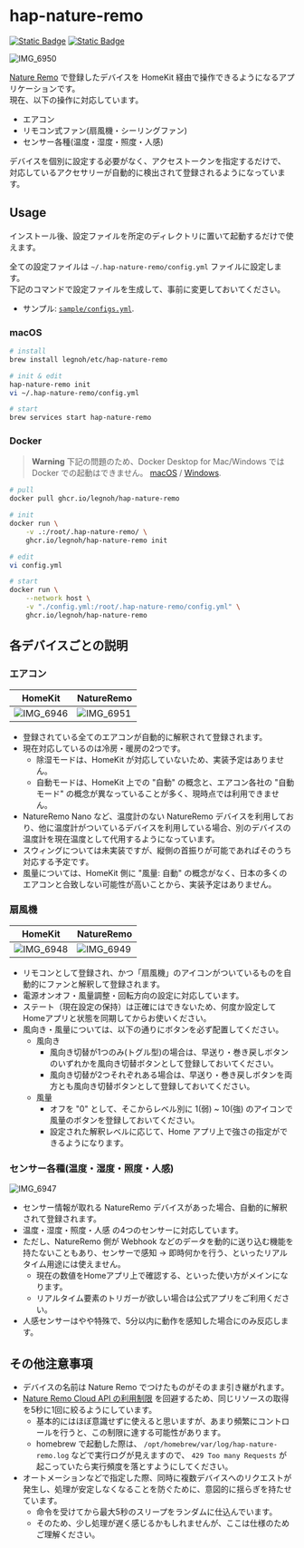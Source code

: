 # hap-nature-remo

[![Static Badge](https://img.shields.io/badge/homebrew-legnoh%2Fetc%2Fhap--nature--remo-orange?logo=apple)](https://github.com/legnoh/homebrew-etc/blob/main/Formula/hap-nature-remo.rb)
[![Static Badge](https://img.shields.io/badge/image-ghcr.io%2Flegnoh%2Fhap--nature--remo-blue?logo=github)](https://github.com/legnoh/hap-nature-remo/pkgs/container/hap-nature-remo)

![IMG_6950](https://github.com/legnoh/hap-nature-remo/assets/706834/a4a4e9ae-43b1-4948-ada6-641b75a35efe)

[Nature Remo](https://nature.global/nature-remo/) で登録したデバイスを HomeKit 経由で操作できるようになるアプリケーションです。  
現在、以下の操作に対応しています。

- エアコン
- リモコン式ファン(扇風機・シーリングファン)
- センサー各種(温度・湿度・照度・人感) 

デバイスを個別に設定する必要がなく、アクセストークンを指定するだけで、  
対応しているアクセサリーが自動的に検出されて登録されるようになっています。

## Usage

インストール後、設定ファイルを所定のディレクトリに置いて起動するだけで使えます。

全ての設定ファイルは `~/.hap-nature-remo/config.yml` ファイルに設定します。  
下記のコマンドで設定ファイルを生成して、事前に変更しておいてください。

- サンプル: [`sample/configs.yml`](./cmd/sample/configs.yml).

### macOS

```sh
# install
brew install legnoh/etc/hap-nature-remo

# init & edit
hap-nature-remo init
vi ~/.hap-nature-remo/config.yml

# start
brew services start hap-nature-remo
```

### Docker

> **Warning**
> 下記の問題のため、Docker Desktop for Mac/Windows では Docker での起動はできません。
> [macOS](https://github.com/docker/for-mac/issues/68) / [Windows](https://github.com/docker/for-win/issues/543).

```sh
# pull
docker pull ghcr.io/legnoh/hap-nature-remo

# init
docker run \
    -v .:/root/.hap-nature-remo/ \
    ghcr.io/legnoh/hap-nature-remo init

# edit
vi config.yml

# start
docker run \
    --network host \
    -v "./config.yml:/root/.hap-nature-remo/config.yml" \
    ghcr.io/legnoh/hap-nature-remo
```

## 各デバイスごとの説明

### エアコン

|HomeKit|NatureRemo|
|--|--|
|![IMG_6946](https://github.com/legnoh/hap-nature-remo/assets/706834/3764c5c8-3414-4548-a25d-afb6e433086b)|![IMG_6951](https://github.com/legnoh/hap-nature-remo/assets/706834/5c35d7bd-e956-4227-993c-465a376a9a08)|


- 登録されている全てのエアコンが自動的に解釈されて登録されます。
- 現在対応しているのは冷房・暖房の2つです。
  - 除湿モードは、HomeKit が対応していないため、実装予定はありません。
  - 自動モードは、HomeKit 上での "自動" の概念と、エアコン各社の "自動モード" の概念が異なっていることが多く、現時点では利用できません。
- NatureRemo Nano など、温度計のない NatureRemo デバイスを利用しており、他に温度計がついているデバイスを利用している場合、別のデバイスの温度計を現在温度として代用するようになっています。
- スウィングについては未実装ですが、縦側の首振りが可能であればそのうち対応する予定です。
- 風量については、HomeKit 側に "風量: 自動" の概念がなく、日本の多くのエアコンと合致しない可能性が高いことから、実装予定はありません。

### 扇風機

|HomeKit|NatureRemo|
|--|--|
|![IMG_6948](https://github.com/legnoh/hap-nature-remo/assets/706834/7c7bdbd7-c881-4679-8fb2-69e9da4c082f)|![IMG_6949](https://github.com/legnoh/hap-nature-remo/assets/706834/9a8e4aee-0907-4e2d-bdd2-f8834409e03b)|

- リモコンとして登録され、かつ「扇風機」のアイコンがついているものを自動的にファンと解釈して登録されます。
- 電源オンオフ・風量調整・回転方向の設定に対応しています。
- ステート（現在設定の保持）は正確にはできないため、何度か設定してHomeアプリと状態を同期してからお使いください。
- 風向き・風量については、以下の通りにボタンを必ず配置してください。
  - 風向き
    - 風向き切替が1つのみ(トグル型)の場合は、早送り・巻き戻しボタンのいずれかを風向き切替ボタンとして登録しておいてください。
    - 風向き切替が2つそれぞれある場合は、早送り・巻き戻しボタンを両方とも風向き切替ボタンとして登録しておいてください。
  - 風量
    - オフを "0" として、そこからレベル別に 1(弱) ~ 10(強) のアイコンで風量のボタンを登録しておいてください。
    - 設定された解釈レベルに応じて、Home アプリ上で強さの指定ができるようになります。

### センサー各種(温度・湿度・照度・人感)

![IMG_6947](https://github.com/legnoh/hap-nature-remo/assets/706834/342e4fb3-d261-4e60-881f-bb506087f29f)

- センサー情報が取れる NatureRemo デバイスがあった場合、自動的に解釈されて登録されます。
- 温度・湿度・照度・人感 の4つのセンサーに対応しています。
- ただし、NatureRemo 側が Webhook などのデータを動的に送り込む機能を持たないこともあり、センサーで感知 -> 即時何かを行う、といったリアルタイム用途には使えません。
  - 現在の数値をHomeアプリ上で確認する、といった使い方がメインになります。
  - リアルタイム要素のトリガーが欲しい場合は公式アプリをご利用ください。
- 人感センサーはやや特殊で、5分以内に動作を感知した場合にのみ反応します。


## その他注意事項

- デバイスの名前は Nature Remo でつけたものがそのまま引き継がれます。
- [Nature Remo Cloud API の利用制限](https://developer.nature.global/#リクエスト制限) を回避するため、同じリソースの取得を5秒に1回に絞るようにしています。
  - 基本的にはほぼ意識せずに使えると思いますが、あまり頻繁にコントロールを行うと、この制限に達する可能性があります。
  - homebrew で起動した際は、 `/opt/homebrew/var/log/hap-nature-remo.log` などで実行ログが見えますので、 `429 Too many Requests` が起こっていたら実行頻度を落とすようにしてください。
- オートメーションなどで指定した際、同時に複数デバイスへのリクエストが発生し、処理が安定しなくなることを防ぐために、意図的に揺らぎを持たせています。
  - 命令を受けてから最大5秒のスリープをランダムに仕込んでいます。
  - そのため、少し処理が遅く感じるかもしれませんが、ここは仕様のためご理解ください。
